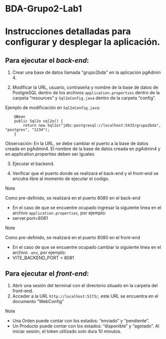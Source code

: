 # BDA-Grupo2-Lab1
# Instrucciones detalladas para configurar y desplegar la aplicación. 

## **Para ejecutar el *back-end***:
1. Crear una base de datos llamada "grupo2bda" en la aplicación pgAdmin 4.

2. Modificar la URL, usuario, contraseña y nombre de la base de datos de PostgreSQL dentro de los archivos `application.properties` dentro de la carpeta “resources” y `Sql2oConfig.java` dentro de la carpeta “config”.

Ejemplo de modificación en `Sql2oConfig.java`:

```
    @Bean
    public Sql2o sql2o() {
        return new Sql2o("jdbc:postgresql://localhost:5433/grupo2bda", "postgres", "1234");
    }
```

Observación:
En la URL, se debe cambiar el puerto a la base de datos creada en pgAdmin4.
El nombre de la base de datos creada en pgAdmin4 y en application.properties deben ser iguales.

3. Ejecutar el backend.

4. Verificar que el puerto donde se realizará el back-end y el front-end se encutra libre al momento de ejecutar el codigo.
> [!note]
> Como pre-definido, se realizará en el puerto 8080 en el back-end
> * En el caso de que se encuentre ocupado ingresar la siguiente linea en el archivo `application.properties`, por ejemplo:
> * server.port=8081

> [!note]
> Como pre-definido, se realizará en el puerto 8080 en el front-end
> * En el caso de que se encuentre ocupado cambiar la siguiente linea en el archivo `.env`, por ejemplo:
> * VITE_BACKEND_PORT = 8081
  


## **Para ejecutar el *front-end***:
1. Abrir una sesión del terminal con el directorio situado en la carpeta del front-end.
2.  Acceder a la URL `http://localhost:5173/`, este URL se encuentra en el documento “WebConfig”

> [!note]
> * Una Orden puede contar con los estados: “enviado” y “pendiente”.
> * Un Producto puede contar con los estados: “disponible” y “agotado”.
> Al iniciar sesión, el token utilizado solo dura 10 minutos.
